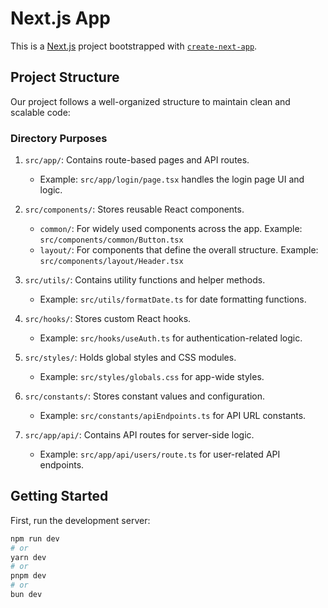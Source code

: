 # Next.js App

This is a [Next.js](https://nextjs.org/) project bootstrapped with [`create-next-app`](https://github.com/vercel/next.js/tree/canary/packages/create-next-app).

## Project Structure

Our project follows a well-organized structure to maintain clean and scalable code:

### Directory Purposes

1. `src/app/`: Contains route-based pages and API routes.
   - Example: `src/app/login/page.tsx` handles the login page UI and logic.

2. `src/components/`: Stores reusable React components.
   - `common/`: For widely used components across the app.
     Example: `src/components/common/Button.tsx`
   - `layout/`: For components that define the overall structure.
     Example: `src/components/layout/Header.tsx`

3. `src/utils/`: Contains utility functions and helper methods.
   - Example: `src/utils/formatDate.ts` for date formatting functions.

4. `src/hooks/`: Stores custom React hooks.
   - Example: `src/hooks/useAuth.ts` for authentication-related logic.

5. `src/styles/`: Holds global styles and CSS modules.
   - Example: `src/styles/globals.css` for app-wide styles.

6. `src/constants/`: Stores constant values and configuration.
   - Example: `src/constants/apiEndpoints.ts` for API URL constants.

7. `src/app/api/`: Contains API routes for server-side logic.
   - Example: `src/app/api/users/route.ts` for user-related API endpoints.

## Getting Started

First, run the development server:

```bash
npm run dev
# or
yarn dev
# or
pnpm dev
# or
bun dev
